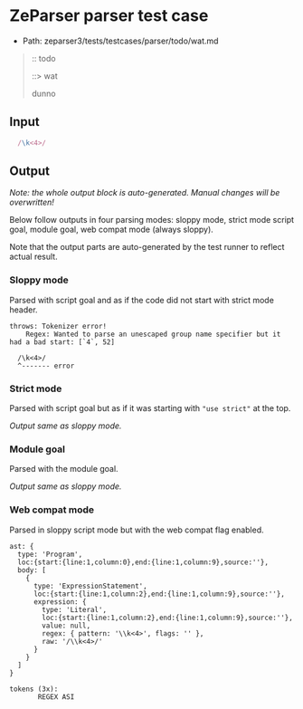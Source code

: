 # ZeParser parser test case

- Path: zeparser3/tests/testcases/parser/todo/wat.md

> :: todo
>
> ::> wat
>
> dunno

## Input

`````js
  /\k<4>/
`````

## Output

_Note: the whole output block is auto-generated. Manual changes will be overwritten!_

Below follow outputs in four parsing modes: sloppy mode, strict mode script goal, module goal, web compat mode (always sloppy).

Note that the output parts are auto-generated by the test runner to reflect actual result.

### Sloppy mode

Parsed with script goal and as if the code did not start with strict mode header.

`````
throws: Tokenizer error!
    Regex: Wanted to parse an unescaped group name specifier but it had a bad start: [`4`, 52]

  /\k<4>/
  ^------- error
`````

### Strict mode

Parsed with script goal but as if it was starting with `"use strict"` at the top.

_Output same as sloppy mode._

### Module goal

Parsed with the module goal.

_Output same as sloppy mode._

### Web compat mode

Parsed in sloppy script mode but with the web compat flag enabled.

`````
ast: {
  type: 'Program',
  loc:{start:{line:1,column:0},end:{line:1,column:9},source:''},
  body: [
    {
      type: 'ExpressionStatement',
      loc:{start:{line:1,column:2},end:{line:1,column:9},source:''},
      expression: {
        type: 'Literal',
        loc:{start:{line:1,column:2},end:{line:1,column:9},source:''},
        value: null,
        regex: { pattern: '\\k<4>', flags: '' },
        raw: '/\\k<4>/'
      }
    }
  ]
}

tokens (3x):
       REGEX ASI
`````

